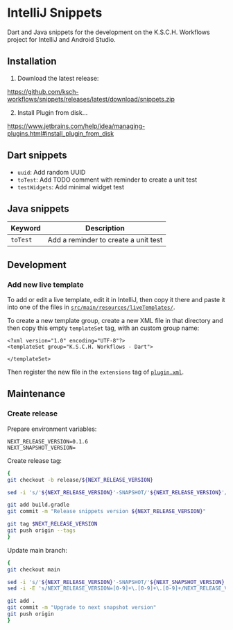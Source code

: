 # IntelliJ Snippets

Dart and Java snippets for the development on the K.S.C.H. Workflows project for IntelliJ and Android Studio.

## Installation

1. Download the latest release:

https://github.com/ksch-workflows/snippets/releases/latest/download/snippets.zip

2. Install Plugin from disk...

https://www.jetbrains.com/help/idea/managing-plugins.html#install_plugin_from_disk

## Dart snippets

- `uuid`: Add random UUID
- `toTest`: Add TODO comment with reminder to create a unit test
- `testWidgets`: Add minimal widget test

## Java snippets

| Keyword | Description |
|---------|-------------|
| `toTest` | Add a reminder to create a unit test |

## Development

### Add new live template

To add or edit a live template, edit it in IntelliJ, then copy it there and paste it into one of the files in [`src/main/resources/liveTemplates/`](src/main/resources/liveTemplates).

To create a new template group, create a new XML file in that directory and then copy this empty `templateSet` tag, with an custom group name:

```
<?xml version="1.0" encoding="UTF-8"?>
<templateSet group="K.S.C.H. Workflows - Dart">

</templateSet>
```

Then register the new file in the `extensions` tag of [`plugin.xml`](src/main/resources/META-INF/plugin.xml).

## Maintenance

### Create release

Prepare environment variables:

```
NEXT_RELEASE_VERSION=0.1.6
NEXT_SNAPSHOT_VERSION=
```

Create release tag:

```bash
{
git checkout -b release/${NEXT_RELEASE_VERSION}

sed -i 's/'${NEXT_RELEASE_VERSION}'-SNAPSHOT/'${NEXT_RELEASE_VERSION}'/g' build.gradle

git add build.gradle
git commit -m "Release snippets version ${NEXT_RELEASE_VERSION}"

git tag $NEXT_RELEASE_VERSION
git push origin --tags
}
```

Update main branch:

```bash
{
git checkout main

sed -i 's/'${NEXT_RELEASE_VERSION}'-SNAPSHOT/'${NEXT_SNAPSHOT_VERSION}'-SNAPSHOT/g' build.gradle
sed -i -E 's/NEXT_RELEASE_VERSION=[0-9]+\.[0-9]+\.[0-9]+/NEXT_RELEASE_VERSION='${NEXT_SNAPSHOT_VERSION}'/' README.md

git add .
git commit -m "Upgrade to next snapshot version"
git push origin
}
```
